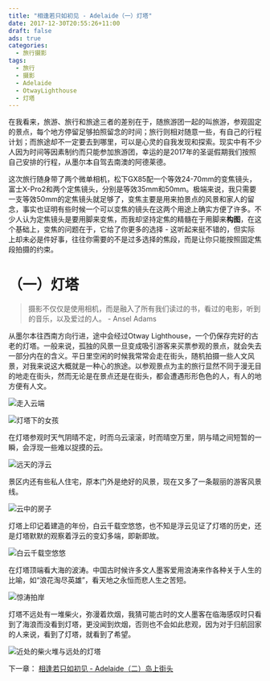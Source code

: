 ```yaml
---
title: "相逢若只如初见 - Adelaide（一）灯塔"
date: 2017-12-30T20:55:26+11:00
draft: false
ads: true
categories:
  - 旅行摄影
tags:
  - 旅行
  - 摄影
  - Adelaide
  - OtwayLighthouse
  - 灯塔
---
```

在我看来，旅游、旅行和旅途三者的差别在于，随旅游团一起的叫旅游，参观固定的景点，每个地方停留足够拍照留念的时间；旅行则相对随意一些，有自己的行程计划；而旅途却不一定要去到哪里，可以是心灵的自我发现和探索。现实中有不少人因为时间等因素制约而只能参加旅游团，幸运的是2017年的圣诞假期我们按照自己安排的行程，从墨尔本自驾去南澳的阿德莱德。

这次旅行随身带了两个微单相机，松下GX85配一个等效24-70mm的变焦镜头，富士X-Pro2和两个定焦镜头，分别是等效35mm和50mm。极端来说，我只需要一支等效50mm的定焦镜头就足够了，变焦主要是用来拍景点的风景和家人的留念，事实也证明有些时候一个可以变焦的镜头在这两个用途上确实方便了许多。不少人认为定焦镜头是要用脚来变焦，而我却坚持定焦的精髓在于用脚来**构图**，在这个基础上，变焦的问题在于，它给了你更多的选择 - 这听起来挺不错的，但实际上却未必是件好事，往往你需要的不是过多选择的焦段，而是让你只能按照固定焦段拍摄的约束。

# （一）灯塔

> 摄影不仅仅是使用相机，而是融入了所有我们读过的书，看过的电影，听到的音乐，以及爱过的人。 - Ansel Adams

从墨尔本往西南方向行进，途中会经过Otway Lighthouse，一个仍保存完好的古老的灯塔。一般来说，孤独的风景一旦变成吸引游客来买票参观的景点，就会失去一部分内在的含义。平日里空闲的时候我常常会走在街头，随机拍摄一些人文风景，对我来说这大概就是一种心的旅途。以参观景点为主的旅行显然不同于漫无目的地走在街头，然而无论是在景点还是在街头，都会遭遇形形色色的人，有人的地方便有人文。

![走入云端][lighthouse-0]

![灯塔下的女孩][lighthouse-1]

在灯塔参观时天气阴晴不定，时而乌云滚滚，时而晴空万里，阴与晴之间短暂的一瞬，会浮现一些难以捉摸的云。

![远天的浮云][lighthouse-2]

景区内还有些私人住宅，原本门外是绝好的风景，现在又多了一条靓丽的游客风景线。

![云中的房子][lighthouse-3]

灯塔上印记着建造的年份，白云千载空悠悠，也不知是浮云见证了灯塔的历史，还是灯塔默默的观察着浮云的变幻多端，即新即故。

![白云千载空悠悠][lighthouse-4]

在灯塔顶端看大海的波涛。中国古时候许多文人墨客爱用浪涛来作各种关于人生的比喻，如“浪花淘尽英雄”，看天地之永恒而悲人生之苦短。

![惊涛拍岸][lighthouse-5]

灯塔不远处有一堆柴火，弥漫着炊烟，我猜可能古时的文人墨客在临海感叹时只看到了海浪而没看到灯塔，更没闻到炊烟，否则也不会如此悲观，因为对于归航回家的人来说，看到了灯塔，就看到了希望。

![近处的柴火堆与远处的灯塔][lighthouse-6]

下一章： [相逢若只如初见 - Adelaide（二）岛上街头](/cn/article/travelphotographysa/streetonisland/)

[lighthouse-0]: /photos/travelphotographySA/lighthouse-0-anno.jpg
[lighthouse-1]: /photos/travelphotographySA/lighthouse-1-anno.jpg
[lighthouse-2]: /photos/travelphotographySA/lighthouse-2-anno.jpg
[lighthouse-3]: /photos/travelphotographySA/lighthouse-3-anno.jpg
[lighthouse-4]: /photos/travelphotographySA/lighthouse-4-anno.jpg
[lighthouse-5]: /photos/travelphotographySA/lighthouse-5-anno.jpg
[lighthouse-6]: /photos/travelphotographySA/lighthouse-6-anno.jpg
